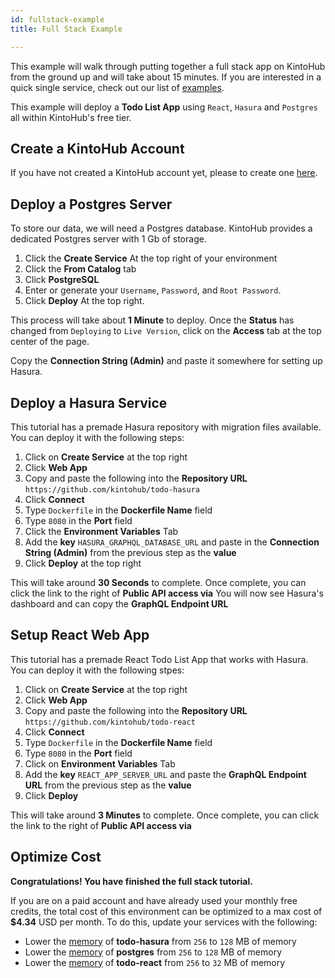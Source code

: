 ```yaml
---
id: fullstack-example
title: Full Stack Example

---
```


This example will walk through putting together a full stack app on KintoHub from the ground up and will take about 15 minutes.
If you are interested in a quick single service, check out our list of [examples](examples/nodejs/nodejs-example).

This example will deploy a **Todo List App** using `React`, `Hasura` and `Postgres` all within KintoHub's free tier.

## Create a KintoHub Account

If you have not created a KintoHub account yet, please to create one [here](https://app.kintohub.com).

## Deploy a Postgres Server

To store our data, we will need a Postgres database.
KintoHub provides a dedicated Postgres server with 1 Gb of storage.

1. Click the **Create Service** At the top right of your environment
2. Click the **From Catalog** tab
3. Click **PostgreSQL**
4. Enter or generate your `Username`, `Password`, and `Root Password`.
5. Click **Deploy** At the top right.

This process will take about **1 Minute** to deploy.
Once the **Status** has changed from `Deploying` to `Live Version`, click on the **Access** tab at the top center of the page.

Copy the **Connection String (Admin)** and paste it somewhere for setting up Hasura.

## Deploy a Hasura Service

This tutorial has a premade Hasura repository with migration files available.
You can deploy it with the following steps:

1. Click on **Create Service** at the top right
2. Click **Web App**
3. Copy and paste the following into the **Repository URL** `https://github.com/kintohub/todo-hasura`
4. Click **Connect**
5. Type `Dockerfile` in the **Dockerfile Name** field
6. Type `8080` in the **Port** field
7. Click the **Environment Variables** Tab
8. Add the **key** `HASURA_GRAPHQL_DATABASE_URL` and paste in the **Connection String (Admin)** from the previous step as the **value**
9. Click **Deploy** at the top right

This will take around **30 Seconds** to complete.
Once complete, you can click the link to the right of **Public API access via**
You will now see Hasura's dashboard and can copy the **GraphQL Endpoint URL**

## Setup React Web App

This tutorial has a premade React Todo List App that works with Hasura.
You can deploy it with the following stpes:

1. Click on **Create Service** at the top right
2. Click **Web App**
3. Copy and paste the following into the **Repository URL** `https://github.com/kintohub/todo-react`
4. Click **Connect**
5. Type `Dockerfile` in the **Dockerfile Name** field
6. Type `8080` in the **Port** field
5. Click on **Environment Variables** Tab
6. Add the **key** `REACT_APP_SERVER_URL` and paste the **GraphQL Endpoint URL** from the previous step as the **value**
7. Click **Deploy**

This will take around **3 Minutes** to complete.
Once complete, you can click the link to the right of **Public API access via**

## Optimize Cost

**Congratulations! You have finished the full stack tutorial.**

If you are on a paid account and have already used your monthly free credits, the total cost of this environment can be optimized to a max cost of **$4.34** USD per month.
To do this, update your services with the following:

* Lower the [memory](../anatomy/anatomy-advanced.md#memory) of **todo-hasura** from `256` to `128` MB of memory
* Lower the [memory](../anatomy/anatomy-advanced.md#memory) of **postgres** from `256` to `128` MB of memory
* Lower the [memory](../anatomy/anatomy-advanced.md#memory) of **todo-react** from `256` to `32` MB of memory 

